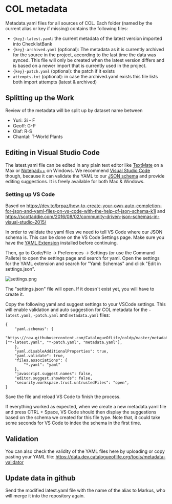 # COL metadata

Metadata.yaml files for all sources of COL. Each folder (named by the current alias or key if missing) contains the following files:

 - `{key}-latest.yaml`: the current metadata of the latest version imported into ChecklistBank
 - `{key}-archived.yaml` (optional): The metadata as it is currently archived for the source in the project, according to the last time the data was synced. This file will only be created when the latest version differs and is based on a newer import that is currently used in the project.
 - `{key}-patch.yaml` (optional): the patch if it exists
 - `attempts.txt` (optional): in case the archived.yaml exists this file lists both import attempts (latest & archived)


## Splitting up the Work
Review of the metadata will be split up by dataset name between

 - Yuri: 3i - F
 - Geoff: G-P
 - Olaf: R-S
 - Chantal: T-World Plants

## Editing in Visual Studio Code
The latest.yaml file can be edited in any plain text editor like [TextMate](https://macromates.com) on a Max or [Notepad++](https://notepad-plus-plus.org) on Windows.
We recommend [Visual Studio Code](https://code.visualstudio.com) though, because it can validate the YAML to our [JSON schema](https://github.com/CatalogueOfLife/coldp/blob/master/metadata.json) and provide editing suggestions. It is freely available for both Mac & Windows.

### Setting up VS Code
Based on https://dev.to/brpaz/how-to-create-your-own-auto-completion-for-json-and-yaml-files-on-vs-code-with-the-help-of-json-schema-k1i and https://scottaddie.com/2016/08/02/community-driven-json-schemas-in-visual-studio-2015/

In order to validate the yaml files we need to tell VS Code where our JSON schema is.
This can be done on the VS Code Settings page.
Make sure you have the [YAML Extension](https://marketplace.visualstudio.com/items?itemName=redhat.vscode-yaml) installed before continuing.

Then, go to Code/File -> Preferences -> Settings (or use the Command Pallete) to open the settings page and search for yaml.
Open the settings for the YAML extension and search for "Yaml: Schemas" and click "Edit in settings.json".

![settings.png](https://res.cloudinary.com/practicaldev/image/fetch/s--yB3ULfC3--/c_limit%2Cf_auto%2Cfl_progressive%2Cq_auto%2Cw_880/https://dev-to-uploads.s3.amazonaws.com/i/cjyo0kkogh1dnf8s3y1y.png)

The "settings.json" file will open. If it doesn´t exist yet, you will have to create it.

Copy the following yaml and suggest settings to your VSCode settings. This will enable validation and auto suggestion for COL metadata for the `-latest.yaml`, `-patch.yaml` and `metadata.yaml` files:

```
{
    "yaml.schemas": {
        "https://raw.githubusercontent.com/CatalogueOfLife/coldp/master/metadata.json": ["*-latest.yaml", "*-patch.yaml", "metadata.yaml"],
    },
    "yaml.disableAdditionalProperties": true,
    "yaml.validate": true,
    "files.associations": {
        "*.yaml": "yaml"
    },
    "javascript.suggest.names": false,
    "editor.suggest.showWords": false,
    "security.workspace.trust.untrustedFiles": "open",
}
```

Save the file and reload VS Code to finish the process.

If everything worked as expected, when we create a new metadata.yaml file and press CTRL + Space, VS Code should then display the suggestions based on the schema we created for this file type. Note that, it could take some seconds for VS Code to index the schema in the first time.


## Validation
You can also check the validity of the YAML files here by uploading or copy pasting your YAML file:
https://data.dev.catalogueoflife.org/tools/metadata-validator

## Update data in github
Send the modified latest.yaml file with the name of the alias to Markus, who will merge it into the repository again.

